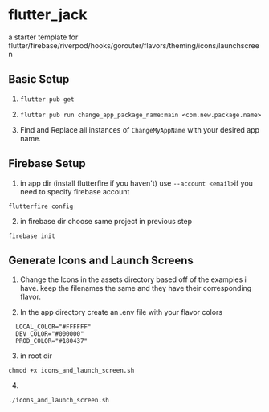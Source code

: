 # flutter_jack
a starter template for flutter/firebase/riverpod/hooks/gorouter/flavors/theming/icons/launchscreen

## Basic Setup

1) `flutter pub get`

2) `flutter pub run change_app_package_name:main <com.new.package.name>`

3) Find and Replace all instances of `ChangeMyAppName` with your desired app name.

## Firebase Setup

  1) in app dir (install flutterfire if you haven't)
  use `--account <email>`if you need to specify firebase account
  ```
  flutterfire config
  ```
  
  2) in firebase dir 
  choose same project in previous step
  ```
  firebase init
  ```

## Generate Icons and Launch Screens

  1) Change the Icons in the assets directory based off of the examples i have. keep the filenames the same and they have their corresponding flavor.
  
  2) In the app directory create an .env file with your flavor colors
  ```env
    LOCAL_COLOR="#FFFFFF"
    DEV_COLOR="#000000"
    PROD_COLOR="#180437"
  ```
  
  3) in root dir
  ```
  chmod +x icons_and_launch_screen.sh
  ```
  
  4) 
  ```
  ./icons_and_launch_screen.sh
  ```
  
